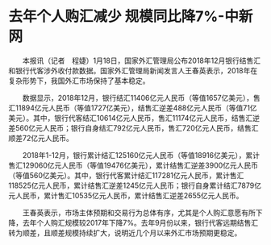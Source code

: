 # 去年个人购汇减少 规模同比降7%-中新网

　　本报讯（记者　程婕）1月18日，国家外汇管理局公布2018年12月银行结售汇和银行代客涉外收付款数据。国家外汇管理局新闻发言人王春英表示，2018年在复杂形势下，我国外汇市场保持了基本稳定。

　　数据显示，2018年12月，银行结汇11406亿元人民币（等值1657亿美元），售汇11894亿元人民币（等值1727亿美元），结售汇逆差488亿元人民币（等值71亿美元）。其中，银行代客结汇10614亿元人民币，售汇11174亿元人民币，结售汇逆差560亿元人民币；银行自身结汇792亿元人民币，售汇720亿元人民币，结售汇顺差72亿元人民币。

　　2018年1-12月，银行累计结汇125160亿元人民币（等值18916亿美元），累计售汇129060亿元人民币（等值19476亿美元），累计结售汇逆差3900亿元人民币（等值560亿美元）。其中，银行代客累计结汇117281亿元人民币，累计售汇118525亿元人民币，累计结售汇逆差1245亿元人民币；银行自身累计结汇7879亿元人民币，累计售汇10535亿元人民币，累计结售汇逆差2655亿元人民币。

　　王春英表示，市场主体预期和交易行为总体有序，尤其是个人购汇意愿有所下降，去年个人购汇规模较2017年下降7%。去年9月份以来，银行代客远期结售汇转为顺差，且顺差规模持续扩大，说明近几个月以来外汇市场预期更稳定。
